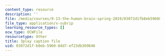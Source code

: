 ```yaml
---
content_type: resource
description: ''
file: /media/courses/9-13-the-human-brain-spring-2019/03072d1fb8eb59608dd7ef23db369646_kAX_PRnliMo.vtt
file_type: application/x-subrip
learning_resource_types: []
ocw_type: OCWFile
resourcetype: Other
title: 3play caption file
uid: 03072d1f-b8eb-5960-8dd7-ef23db369646
---
```

